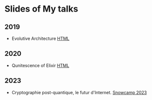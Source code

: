 # Slides of My talks

## 2019
* Evolutive Architecture [HTML](./evolutive-architecture/index.html)

## 2020
* Qunitescence of Elixir [HTML](./quintessence-of-elixir/index.html)

## 2023
* Cryptographie post-quantique, le futur d'Internet. [Snowcamp 2023](./2023/snowcamp-postquantum/post-quantum.html)
